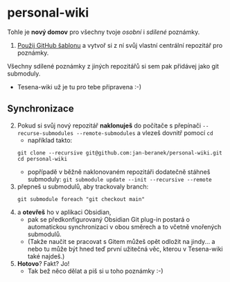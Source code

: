 # personal-wiki

Tohle je **nový domov** pro všechny tvoje *osobní* i *sdílené* poznámky.

1. [Použij GitHub šablonu](https://github.com/jan-beranek/personal-wiki/generate) a vytvoř si z ní svůj vlastní centrální repozitář pro poznámky.

Všechny sdílené poznámky z jiných repozitářů si sem pak přidávej jako git submoduly.
- Tesena-wiki už je tu pro tebe připravena :-)

## Synchronizace
2. Pokud si svůj nový repozitář **naklonuješ** do počítače s přepínači `--recurse-submodules --remote-submodules` a vlezeš dovnitř pomocí `cd`
	- například takto:
	```
	git clone --recursive git@github.com:jan-beranek/personal-wiki.git
	cd personal-wiki
	```
	- popřípadě v běžně naklonovaném repozitáři dodatečně stáhneš submoduly:
		`git submodule update --init --recursive --remote`
3. přepneš u submodulů, aby trackovaly branch:
	```
	git submodule foreach "git checkout main"
	```
4. a **otevřeš** ho v aplikaci Obsidian, 
    - pak se předkonfigurovaný Obsidian Git plug-in postará o automatickou synchronizaci v obou směrech a to včetně vnořených submodulů.
    - (Takže naučit se pracovat s Gitem můžeš opět odložit na jindy... a nebo tu může být hned teď první užitečná věc, kterou v Tesena-wiki také najdeš.)
5. **Hotovo**? Fakt? Jo!
   - Tak bež něco dělat a piš si u toho poznámky :-)